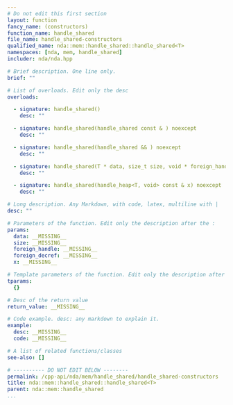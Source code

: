 ```yaml
---
# Do not edit this first section
layout: function
fancy_name: (constructors)
function_name: handle_shared
file_name: handle_shared-constructors
qualified_name: nda::mem::handle_shared::handle_shared<T>
namespaces: [nda, mem, handle_shared]
includer: nda/nda.hpp

# Brief description. One line only.
brief: ""

# List of overloads. Edit only the desc
overloads:

  - signature: handle_shared()
    desc: ""

  - signature: handle_shared(handle_shared const & ) noexcept
    desc: ""

  - signature: handle_shared(handle_shared && ) noexcept
    desc: ""

  - signature: handle_shared(T * data, size_t size, void * foreign_handle, void * foreign_decref) noexcept
    desc: ""

  - signature: handle_shared(handle_heap<T, void> const & x) noexcept
    desc: ""

# Long description. Any Markdown, with code, latex, multiline with |
desc: ""

# Parameters of the function. Edit only the description after the :
params:
  data: __MISSING__
  size: __MISSING__
  foreign_handle: __MISSING__
  foreign_decref: __MISSING__
  x: __MISSING__

# Template parameters of the function. Edit only the description after the :
tparams:
  {}

# Desc of the return value
return_value: __MISSING__

# Code example. desc: any markdown to explain it.
example:
  desc: __MISSING__
  code: __MISSING__

# A list of related functions/classes
see-also: []

# ---------- DO NOT EDIT BELOW --------
permalink: /cpp-api/nda/mem/handle_shared/handle_shared-constructors
title: nda::mem::handle_shared::handle_shared<T>
parent: nda::mem::handle_shared
...
```



